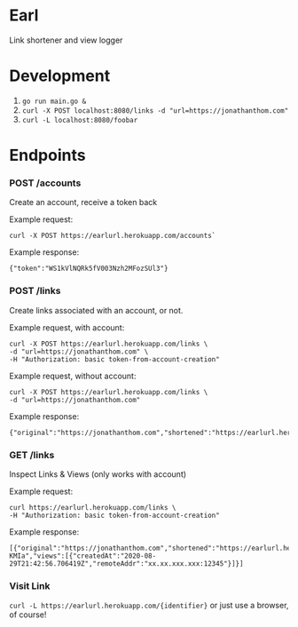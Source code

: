 # Earl

Link shortener and view logger

# Development 

1. `go run main.go &`
2. `curl -X POST localhost:8080/links -d "url=https://jonathanthom.com"`
3. `curl -L localhost:8080/foobar`

# Endpoints

### POST /accounts

Create an account, receive a token back

Example request:
```
curl -X POST https://earlurl.herokuapp.com/accounts`
```

Example response:
```
{"token":"WS1kVlNQRk5fV003Nzh2MFozSUl3"}
```

### POST /links

Create links associated with an account, or not.

Example request, with account:
```
curl -X POST https://earlurl.herokuapp.com/links \
-d "url=https://jonathanthom.com" \
-H "Authorization: basic token-from-account-creation"
```

Example request, without account:
```
curl -X POST https://earlurl.herokuapp.com/links \
-d "url=https://jonathanthom.com" 
```

Example response:
```
{"original":"https://jonathanthom.com","shortened":"https://earlurl.herokuapp.com/orxHsI","views":null}
```

### GET /links

Inspect Links & Views (only works with account)

Example request:
```
curl https://earlurl.herokuapp.com/links \
-H "Authorization: basic token-from-account-creation"
```

Example response:
```
[{"original":"https://jonathanthom.com","shortened":"https://earlurl.herokuapp.com/R-KMIa","views":[{"createdAt":"2020-08-29T21:42:56.706419Z","remoteAddr":"xx.xx.xxx.xxx:12345"}]}]
```

### Visit Link

`curl -L https://earlurl.herokuapp.com/{identifier}` or just use a browser, of
course!
